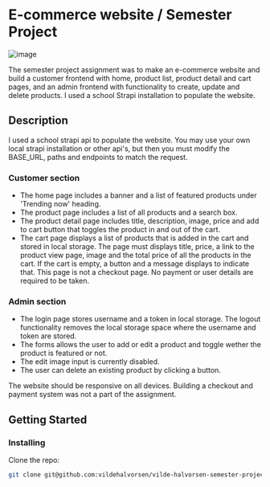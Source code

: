 # E-commerce website / Semester Project

![image](https://user-images.githubusercontent.com/52622303/164316813-4b12d99f-aeb7-4069-85cf-e72b3a50ac99.png)

The semester project assignment was to make an e-commerce website and build a customer frontend with home, product list, product detail and cart pages, and an admin frontend with functionality to create, update and delete products. I used a school Strapi installation to populate the website.

## Description

I used a school strapi api to populate the website. You may use your own local strapi installation or other api's, but then you must modify the BASE_URL, paths and endpoints to match the request.

### Customer section
- The home page includes a banner and a list of featured products under 'Trending now' heading.
- The product page includes a list of all products and a search box.
- The product detail page includes title, description, image, price and add to cart button that toggles the product in and out of the cart.
- The cart page displays a list of products that is added in the cart and stored in local   storage. The page must displays title, price, a link to the product view page, image and the total price of all the products in the cart. If the cart is empty, a button and a message displays to indicate that. This page is not a checkout page. No payment or user details are required to be taken.

### Admin section
- The login page stores username and a token in local storage. The logout functionality removes the local storage space where the username and token are stored.
- The forms allows the user to add or edit a product and toggle wether the product is featured or not.
- The edit image input is currently disabled.
- The user can delete an existing product by clicking a button.

The website should be responsive on all devices. 
Building a checkout and payment system was not a part of the assignment.


## Getting Started

### Installing

Clone the repo:

```bash
git clone git@github.com:vildehalvorsen/vilde-halvorsen-semester-project-2.git
```